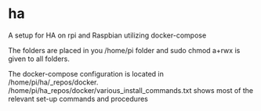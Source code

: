 # ha
A setup for HA on rpi and Raspbian utilizing docker-compose

The folders are placed in you /home/pi folder and sudo chmod a+rwx is given to all folders.

The docker-compose configuration is located in /home/pi/ha/_repos/docker. /home/pi/ha_repos/docker/various_install_commands.txt shows most of the relevant set-up commands and procedures
